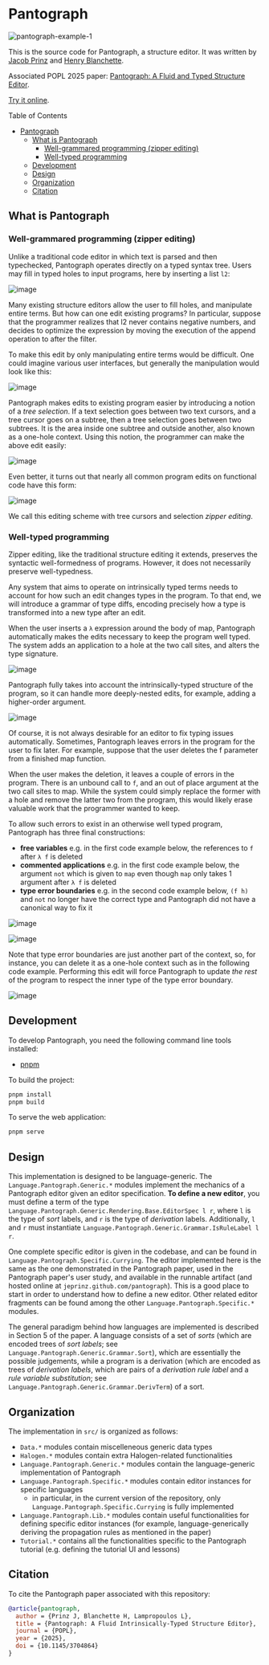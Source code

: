 # Pantograph

![pantograph-example-1](assets/pantograph-example-1.gif)

This is the source code for Pantograph, a structure editor.
It was written by [Jacob Prinz](https://jeprinz.github.io/) and [Henry Blanchette](https://rybl.net).

Associated POPL 2025 paper: [Pantograph: A Fluid and Typed Structure Editor](https://arxiv.org/pdf/2411.16571).

[Try it online](https://pantographeditor.github.io/Pantograph/).

Table of Contents
- [Pantograph](#pantograph)
  - [What is Pantograph](#what-is-pantograph)
    - [Well-grammared programming (zipper editing)](#well-grammared-programming-zipper-editing)
    - [Well-typed programming](#well-typed-programming)
  - [Development](#development)
  - [Design](#design)
  - [Organization](#organization)
  - [Citation](#citation)


## What is Pantograph

### Well-grammared programming (zipper editing)

Unlike a traditional code editor in which text is parsed and then typechecked, Pantograph operates directly on a typed syntax tree.
Users may fill in typed holes to input programs, here by inserting a list `l2`:

![image](https://github.com/user-attachments/assets/581c07c3-50e4-4af5-80a7-ea19f060c9ba)

Many existing structure editors allow the user to fill holes, and manipulate entire terms.
But how can one edit existing programs? In particular, suppose that the programmer realizes that l2 never contains negative numbers, and decides to
optimize the expression by moving the execution of the append operation to after the filter.

To make this edit by only manipulating entire terms would be difficult. One could imagine various user interfaces, but generally the manipulation would look like this:

![image](https://github.com/user-attachments/assets/86cc1dc9-1650-4389-b113-7d723fc3a006)

Pantograph makes edits to existing program easier by introducing a notion of a *tree selection*. If a text selection goes between two text cursors, and a tree cursor goes on a subtree,
then a tree selection goes between two subtrees. It is the area inside one subtree and outside another, also known as a one-hole context.
Using this notion, the programmer can make the above edit easily:

![image](https://github.com/user-attachments/assets/ff2d9a5c-9f00-46d2-ab71-1ba6659c3612)

Even better, it turns out that nearly all common program edits on functional code have this form:

![image](https://github.com/user-attachments/assets/252ffa54-8ac4-40d2-905b-9e4cc65a06f4)

We call this editing scheme with tree cursors and selection *zipper editing*.

### Well-typed programming

Zipper editing, like the traditional structure editing it extends, preserves the syntactic well-formedness of programs. However, it does not necessarily preserve well-typedness.

Any system that aims to operate on intrinsically typed terms needs to account for how such an edit changes types in the program. To that end, we will introduce a grammar of type diffs, encoding precisely how a type is transformed into a new type after an edit. 

When the user inserts a `λ` expression around the body of map, Pantograph automatically makes the edits necessary to keep the program well typed. The system adds an application to a hole at the two call sites, and alters the type signature.

![image](assets/map-1.png)

Pantograph fully takes into account the intrinsically-typed structure of the program, so it can handle more deeply-nested edits, for example, adding a higher-order argument.

![image](assets/map-2.png)

Of course, it is not always desirable for an editor to fix typing issues automatically. Sometimes, Pantograph leaves errors in the program for the user to fix later. For example, suppose that the user deletes the f parameter from a finished map function.

When the user makes the deletion, it leaves a couple of errors in the program. There is an unbound call to `f`, and an out of place argument at the two call sites to map. While the system could simply replace the former with a hole and remove the latter two from the program, this would likely erase valuable work that the programmer wanted to keep.

To allow such errors to exist in an otherwise well typed program, Pantograph has three final constructions:
- **free variables** e.g. in the first code example below, the references to `f` after `λ f` is deleted
- **commented applications** e.g. in the first code example below, the argument `not` which is given to `map` even though `map` only takes 1 argument after `λ f` is deleted
- **type error boundaries** e.g. in the second code example below, `(f h)` and `not` no longer have the correct type and Pantograph did not have a canonical way to fix it

![image](assets/map-3.png)

![image](assets/map-4.png)

Note that type error boundaries are just another part of the context, so, for instance, you can delete it as a one-hole context such as in the following code example. Performing this edit will force Pantograph to update _the rest_ of the program to respect the inner type of the type error boundary.

![image](assets/map-5.png)

## Development

To develop Pantograph, you need the following command line tools installed:
- [pnpm](https://pnpm.io/installation)

To build the project:
```sh
pnpm install
pnpm build
```

To serve the web application:
```sh
pnpm serve
```

## Design

This implementation is designed to be language-generic.
The `Language.Pantograph.Generic.*` modules implement the mechanics of a Pantograph editor given an editor specification.
**To define a new editor**, you must define a term of the type `Language.Pantograph.Generic.Rendering.Base.EditorSpec l r`, where `l` is the type of _sort_ labels, and `r` is the type of _derivation_ labels.
Additionally, `l` and `r` must instantiate `Language.Pantograph.Generic.Grammar.IsRuleLabel l r`.

One complete specific editor is given in the codebase, and can be found in `Language.Pantograph.Specific.Currying`.
The editor implemented here is the same as the one demonstrated in the Pantograph paper, used in the Pantograph paper's user study, and available in the runnable artifact (and hosted online at `jeprinz.github.com/pantograph`).
This is a good place to start in order to understand how to define a new editor.
Other related editor fragments can be found among the other `Language.Pantograph.Specific.*` modules.

The general paradigm behind how languages are implemented is described in Section 5 of the paper.
A language consists of a set of _sorts_ (which are encoded trees of _sort labels_; see `Language.Pantograph.Generic.Grammar.Sort`), which are essentially the possible judgements, while a program is a derivation (which are encoded as trees of _derivation labels_, which are pairs of a _derivation rule label_ and a _rule variable substitution_; see `Language.Pantograph.Generic.Grammar.DerivTerm`) of a sort.

## Organization

The implementation in `src/` is organized as follows:
- `Data.*` modules contain miscelleneous generic data types
- `Halogen.*` modules contain extra Halogen-related functionalities
- `Language.Pantograph.Generic.*` modules contain the language-generic implementation of Pantograph
- `Language.Pantograph.Specific.*` modules contain editor instances for specific languages
  - in particular, in the current version of the repository, only `Language.Pantograph.Specific.Currying` is fully implemented
- `Language.Pantograph.Lib.*` modules contain useful functionalities for defining specific editor instances (for example, language-generically deriving the propagation rules as mentioned in the paper)
- `Tutorial.*` contains all the functionalities specific to the Pantograph tutorial (e.g. defining the tutorial UI and lessons)

## Citation

To cite the Pantograph paper associated with this repository:

```bibtex
@article{pantograph,
  author = {Prinz J, Blanchette H, Lampropoulos L},
  title = {Pantograph: A Fluid Intrinsically-Typed Structure Editor},
  journal = {POPL},
  year = {2025},
  doi = {10.1145/3704864}
}
```
